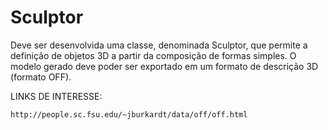 # Sculptor
Deve ser desenvolvida uma classe, denominada Sculptor, que permite a definição de objetos 3D a partir da composição de formas simples. O modelo gerado deve poder ser exportado em um formato de descrição 3D (formato OFF). 


LINKS DE INTERESSE:

    http://people.sc.fsu.edu/~jburkardt/data/off/off.html
